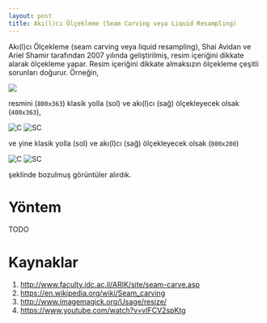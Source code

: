 ```yaml
---
layout: post
title: Akı(l)cı Ölçekleme (Seam Carving veya Liquid Resampling)
---
```


Akı(l)cı Ölçekleme (seam carving veya liquid resampling), Shai Avidan ve Ariel Shamir tarafından 2007 yılında geliştirilmiş, resim içeriğini dikkate alarak ölçekleme yapar. Resim içeriğini dikkate almaksızın ölçekleme çeşitli sorunları doğurur. Örneğin,

![](http://19ceng.github.io/assets/posts/afis_800x363.png)

resmini (`800x363`) klasik yolla (sol) ve akı(l)cı (sağ) ölçekleyecek olsak (`400x363`),

![C](http://19ceng.github.io/assets/posts/afis_400x363_classic.png)
![SC](http://19ceng.github.io/assets/posts/afis_400x363.png)

ve yine klasik yolla (sol) ve akı(l)cı (sağ) ölçekleyecek olsak (`800x200`)

![C](http://19ceng.github.io/assets/posts/afis_800x200_classic.png)
![SC](http://19ceng.github.io/assets/posts/afis_800x200.png)

şeklinde bozulmuş görüntüler alırdık.

# Yöntem

TODO

# Kaynaklar

1. http://www.faculty.idc.ac.il/ARIK/site/seam-carve.asp
2. https://en.wikipedia.org/wiki/Seam_carving
2. http://www.imagemagick.org/Usage/resize/
3. https://www.youtube.com/watch?v=vIFCV2spKtg
